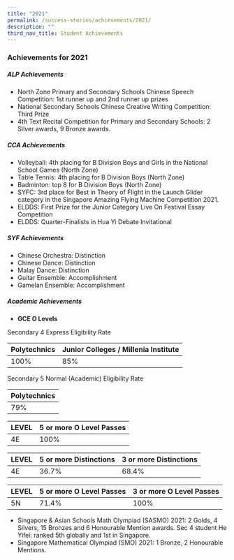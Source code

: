 ```yaml
---
title: "2021"
permalink: /success-stories/achievements/2021/
description: ""
third_nav_title: Student Achievements
---
```

### **Achievements for 2021**


##### **ALP Achievements**

*   North Zone Primary and Secondary Schools Chinese Speech Competition: 1st runner up and 2nd runner up prizes
*   National Secondary Schools Chinese Creative Writing Competition: Third Prize
*   4th Text Recital Competition for Primary and Secondary Schools: 2 Silver awards, 9 Bronze awards.

##### **CCA Achievements**

*   Volleyball: 4th placing for B Division Boys and Girls in the National School Games (North Zone)
*   Table Tennis: 4th placing for B Division Boys (North Zone)
*   Badminton: top 8 for B Division Boys (North Zone)
*   SYFC: 3rd place for Best in Theory of Flight in the Launch Glider category in the Singapore Amazing Flying Machine Competition 2021.
*   ELDDS: First Prize for the Junior Category Live On Festival Essay Competition
*   ELDDS: Quarter-Finalists in Hua Yi Debate Invitational

##### **SYF Achievements**

*   Chinese Orchestra: Distinction
*   Chinese Dance: Distinction
*   Malay Dance: Distinction
*   Guitar Ensemble: Accomplishment
*   Gamelan Ensemble: Accomplishment

##### **Academic Achievements**

*   **GCE O Levels**

Secondary 4 Express Eligibility Rate

| Polytechnics |  Junior Colleges / Millenia Institute |
|--------------|---------------------------------------|
| 100%         | 85%                                   |

Secondary 5 Normal (Academic) Eligibility Rate

| Polytechnics |
|--------------|
| 79%          |

| LEVEL | 5 or more O Level Passes |
|-------|--------------------------|
| 4E    | 100%                     |

| LEVEL | 5 or more Distinctions | 3 or more Distinctions |
|-------|------------------------|------------------------|
| 4E    | 36.7%                  | 68.4%                  |

| LEVEL | 5 or more O Level Passes | 3 or more O Level Passes |
|-------|--------------------------|--------------------------|
| 5N    | 71.4%                    | 100%                     |

*   Singapore & Asian Schools Math Olympiad (SASMO) 2021: 2 Golds, 4 Silvers, 15 Bronzes and 6 Honourable Mention awards. Sec 4 student He Yifei: ranked 5th globally and 1st in Singapore.
*   Singapore Mathematical Olympiad (SMO) 2021: 1 Bronze, 2 Honourable Mentions.